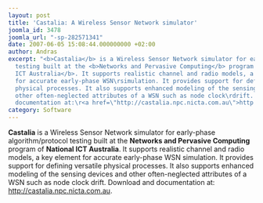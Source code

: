```yaml
---
layout: post
title: 'Castalia: A Wireless Sensor Network simulator'
joomla_id: 3478
joomla_url: "-sp-282571341"
date: 2007-06-05 15:08:44.000000000 +02:00
author: Andras
excerpt: "<b>Castalia</b> is a Wireless Sensor Network simulator for early-phase algorithm/protocol
  testing built at the <b>Networks and Pervasive Computing</b> program of <b>National
  ICT Australia</b>. It supports realistic channel and radio models, a key element
  for accurate early-phase WSN\rsimulation. It provides support for defining versatile
  physical processes. It also supports enhanced modeling of the sensing devices and
  other often-neglected attributes of a WSN such as node clock\rdrift. Download and
  documentation at:\r<a href=\"http://castalia.npc.nicta.com.au\">http://castalia.npc.nicta.com.au</a>."
category: Software
---
```

<b>Castalia</b> is a Wireless Sensor Network simulator for early-phase algorithm/protocol testing built at the <b>Networks and Pervasive Computing</b> program of <b>National ICT Australia</b>. It supports realistic channel and radio models, a key element for accurate early-phase WSN
simulation. It provides support for defining versatile physical processes. It also supports enhanced modeling of the sensing devices and other often-neglected attributes of a WSN such as node clock
drift. Download and documentation at:
<a href="http://castalia.npc.nicta.com.au">http://castalia.npc.nicta.com.au</a>.
